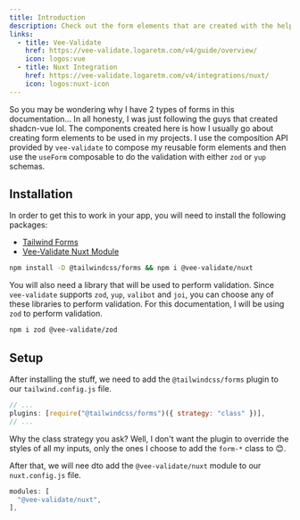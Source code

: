 ```yaml
---
title: Introduction
description: Check out the form elements that are created with the help of Vee-Validate to easily add validation to your Nuxt app.
links:
  - title: Vee-Validate
    href: https://vee-validate.logaretm.com/v4/guide/overview/
    icon: logos:vue
  - title: Nuxt Integration
    href: https://vee-validate.logaretm.com/v4/integrations/nuxt/
    icon: logos:nuxt-icon
---
```


So you may be wondering why I have 2 types of forms in this documentation... In all honesty, I was just following the guys that created shadcn-vue lol. The components created here is how I usually go about creating form elements to be used in my projects. I use the composition API provided by `vee-validate` to compose my reusable form elements and then use the `useForm` composable to do the validation with either `zod` or `yup` schemas.

## Installation

In order to get this to work in your app, you will need to install the following packages:

- [Tailwind Forms](https://github.com/tailwindlabs/tailwindcss-forms)
- [Vee-Validate Nuxt Module](https://vee-validate.logaretm.com/v4/integrations/nuxt/)

```bash
npm install -D @tailwindcss/forms && npm i @vee-validate/nuxt
```

You will also need a library that will be used to perform validation. Since `vee-validate` supports `zod`, `yup`, `valibot` and `joi`, you can choose any of these libraries to perform validation. For this documentation, I will be using `zod` to perform validation.

```bash
npm i zod @vee-validate/zod
```

## Setup

After installing the stuff, we need to add the `@tailwindcss/forms` plugin to our `tailwind.config.js` file.

```js
// ...
plugins: [require("@tailwindcss/forms")({ strategy: "class" })],
// ...
```

Why the class strategy you ask? Well, I don't want the plugin to override the styles of all my inputs, only the ones I choose to add the `form-*` class to 😊.

After that, we will nee dto add the `@vee-validate/nuxt` module to our `nuxt.config.js` file.

```js
modules: [
  "@vee-validate/nuxt",
],
```
